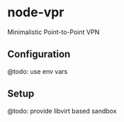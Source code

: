 # node-vpr
Minimalistic Point-to-Point VPN

## Configuration

@todo: use env vars

## Setup

@todo: provide libvirt based sandbox

